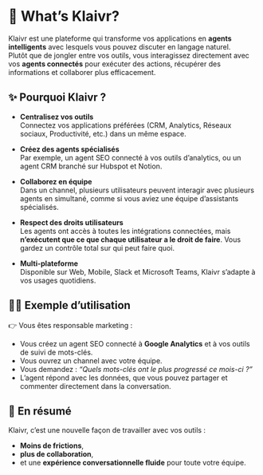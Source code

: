 # 🚀 What’s Klaivr?

Klaivr est une plateforme qui transforme vos applications en **agents intelligents** avec lesquels vous pouvez discuter en langage naturel.  
Plutôt que de jongler entre vos outils, vous interagissez directement avec vos **agents connectés** pour exécuter des actions, récupérer des informations et collaborer plus efficacement.

## ✨ Pourquoi Klaivr ?

- **Centralisez vos outils**  
  Connectez vos applications préférées (CRM, Analytics, Réseaux sociaux, Productivité, etc.) dans un même espace.

- **Créez des agents spécialisés**  
  Par exemple, un agent SEO connecté à vos outils d’analytics, ou un agent CRM branché sur Hubspot et Notion.

- **Collaborez en équipe**  
  Dans un channel, plusieurs utilisateurs peuvent interagir avec plusieurs agents en simultané, comme si vous aviez une équipe d’assistants spécialisés.

- **Respect des droits utilisateurs**  
  Les agents ont accès à toutes les intégrations connectées, mais **n’exécutent que ce que chaque utilisateur a le droit de faire**. Vous gardez un contrôle total sur qui peut faire quoi.

- **Multi-plateforme**  
  Disponible sur Web, Mobile, Slack et Microsoft Teams, Klaivr s’adapte à vos usages quotidiens.

## 🧑‍💻 Exemple d’utilisation

👉 Vous êtes responsable marketing :

- Vous créez un agent SEO connecté à **Google Analytics** et à vos outils de suivi de mots-clés.
- Vous ouvrez un channel avec votre équipe.
- Vous demandez : _“Quels mots-clés ont le plus progressé ce mois-ci ?”_
- L’agent répond avec les données, que vous pouvez partager et commenter directement dans la conversation.

## 🎯 En résumé

Klaivr, c’est une nouvelle façon de travailler avec vos outils :

- **Moins de frictions**,
- **plus de collaboration**,
- et une **expérience conversationnelle fluide** pour toute votre équipe.
